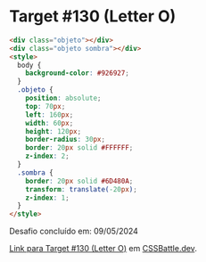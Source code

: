 # Target #130 (Letter O)

```HTML
<div class="objeto"></div>
<div class="objeto sombra"></div>
<style>
  body {
    background-color: #926927;
  }
  .objeto {
    position: absolute;
    top: 70px;
    left: 160px;
    width: 60px;
    height: 120px;
    border-radius: 30px;
    border: 20px solid #FFFFFF;
    z-index: 2;
  }
  .sombra {
    border: 20px solid #6D480A;
    transform: translate(-20px);
    z-index: 1;
  }
</style>
```

Desafio concluído em: 09/05/2024

[Link para Target #130 (Letter O)](https://cssbattle.dev/play/130) em [CSSBattle.dev](https://cssbattle.dev/).